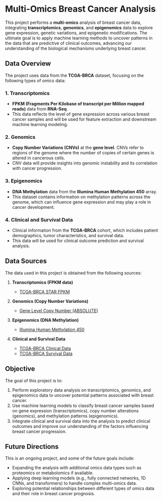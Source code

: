 # Multi-Omics Breast Cancer Analysis

This project performs a **multi-omics** analysis of breast cancer data, integrating **transcriptomics**, **genomics**, and **epigenomics** data to explore gene expression, genetic variations, and epigenetic modifications. The ultimate goal is to apply machine learning methods to uncover patterns in the data that are predictive of clinical outcomes, advancing our understanding of the biological mechanisms underlying breast cancer.

## Data Overview

The project uses data from the **TCGA-BRCA** dataset, focusing on the following types of omics data:

### 1. **Transcriptomics**
- **FPKM (Fragments Per Kilobase of transcript per Million mapped reads)** data from **RNA-Seq**.
- This data reflects the level of gene expression across various breast cancer samples and will be used for feature extraction and downstream machine learning modeling.

### 2. **Genomics**
- **Copy Number Variations (CNVs)** at the **gene level**. CNVs refer to regions of the genome where the number of copies of certain genes is altered in cancerous cells.
- CNV data will provide insights into genomic instability and its correlation with cancer progression.

### 3. **Epigenomics**
- **DNA Methylation** data from the **Illumina Human Methylation 450** array.
- This dataset contains information on methylation patterns across the genome, which can influence gene expression and may play a role in cancer development.

### 4. **Clinical and Survival Data**
- Clinical information from the **TCGA-BRCA** cohort, which includes patient demographics, tumor characteristics, and survival data.
- This data will be used for clinical outcome prediction and survival analysis.

## Data Sources

The data used in this project is obtained from the following sources:

1. **Transcriptomics (FPKM data)**
   - [TCGA-BRCA STAR FPKM](https://xenabrowser.net/datapages/?dataset=TCGA-BRCA.star_fpkm.tsv&host=https%3A%2F%2Fgdc.xenahubs.net)
   
2. **Genomics (Copy Number Variations)**
   - [Gene Level Copy Number (ABSOLUTE)](https://xenabrowser.net/datapages/?dataset=TCGA-BRCA.ABSOLUTE.gene_level_CN.tsv&host=https%3A%2F%2Fgdc.xenahubs.net)
   
3. **Epigenomics (DNA Methylation)**
   - [Illumina Human Methylation 450](https://xenabrowser.net/datapages/?dataset=TCGA-BRCA.methylation_450.tsv&host=https%3A%2F%2Fgdc.xenahubs.net)

4. **Clinical and Survival Data**
   - [TCGA-BRCA Clinical Data](https://xenabrowser.net/datapages/?dataset=TCGA-BRCA.clinical.tsv&host=https%3A%2F%2Fgdc.xenahubs.net)
   - [TCGA-BRCA Survival Data](https://xenabrowser.net/datapages/?dataset=TCGA-BRCA.survival_data.tsv&host=https%3A%2F%2Fgdc.xenahubs.net)

## Objective

The goal of this project is to:

1. Perform exploratory data analysis on transcriptomics, genomics, and epigenomics data to uncover potential patterns associated with breast cancer.
2. Use machine learning models to classify breast cancer samples based on gene expression (transcriptomics), copy number alterations (genomics), and methylation patterns (epigenomics).
3. Integrate clinical and survival data into the analysis to predict clinical outcomes and improve our understanding of the factors influencing breast cancer progression.

## Future Directions

This is an ongoing project, and some of the future goals include:

- Expanding the analysis with additional omics data types such as proteomics or metabolomics if available.
- Applying deep learning models (e.g., fully connected networks, 1D CNNs, and transformers) to handle complex multi-omics data.
- Exploring potential relationships between different types of omics data and their role in breast cancer prognosis.
